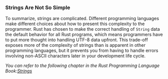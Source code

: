 
### Strings Are Not So Simple

To summarize, strings are complicated. Different programming languages make different choices about how to present this complexity to the programmer. Rust has chosen to make the correct handling of `String` data the default behavior for all Rust programs, which means programmers have to put more thought into handling UTF-8 data upfront. This trade-off exposes more of the complexity of strings than is apparent in other programming languages, but it prevents you from having to handle errors involving non-ASCII characters later in your development life cycle.

_You can refer to the following chapter in the Rust Programming Language Book:[Strings](https://doc.rust-lang.org/stable/book/ch08-02-strings.html)_
